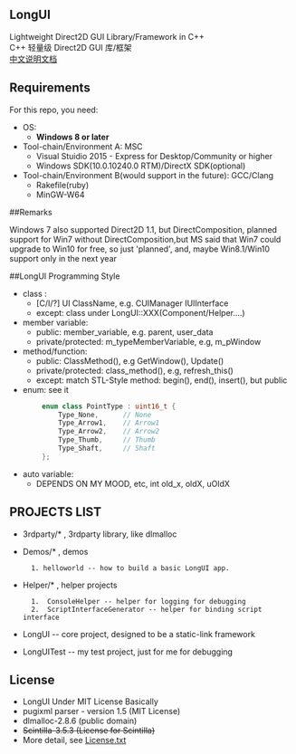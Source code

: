 ﻿## LongUI
  
Lightweight Direct2D GUI Library/Framework in C++  
 C++ 轻量级 Direct2D GUI 库/框架  
[中文说明文档](/README.zh-cn.md)

## Requirements
  
For this repo, you need:
  
  - OS: 
    - **Windows 8 or later**
  - Tool-chain/Environment A: MSC  
    - Visual Stuidio 2015 - Express for Desktop/Community or higher
    - Windows SDK(10.0.10240.0 RTM)/DirectX SDK(optional)
  - Tool-chain/Environment B(would support in the future): GCC/Clang  
    - Rakefile(ruby)
    - MinGW-W64
    
##Remarks
  
  Windows 7 also supported Direct2D 1.1, but DirectComposition, planned support
  for Win7 without DirectComposition,but MS said that Win7 could upgrade to 
  Win10 for free, so just 'planned', and, maybe Win8.1/Win10 support only in 
  the next year
  
##LongUI Programming Style
  
  - class :  
      - \[C/I/?\] UI ClassName, e.g. CUIManager IUIInterface  
      - except: class under LongUI::XXX(Component/Helper....)
  - member variable:  
      - public: member_variable, e.g. parent, user_data  
      - private/protected: m_typeMemberVariable, e.g, m_pWindow
  - method/function:  
      - public: ClassMethod(), e.g GetWindow(), Update()
      - private/protected:  class_method(), e.g, refresh_this()  
      - except: match STL-Style method: begin(), end(), insert(), but public
  - enum:  see it
```cpp
        enum class PointType : uint16_t {
            Type_None,      // None
            Type_Arrow1,    // Arrow1
            Type_Arrow2,    // Arrow2
            Type_Thumb,     // Thumb
            Type_Shaft,     // Shaft
        };
```
  - auto variable:  
    - DEPENDS ON MY MOOD, etc, int old_x, oldX, uOldX
    
  
## PROJECTS LIST
  
  -  3rdparty/* , 3rdparty library, like dlmalloc
  -  Demos/* , demos
  
           1. helloworld -- how to build a basic LongUI app.
  -  Helper/* , helper projects
  
           1.  ConsoleHelper -- helper for logging for debugging
           2.  ScriptInterfaceGenerator -- helper for binding script interface
  -  LongUI -- core project, designed to be a static-link framework
  -  LongUITest -- my test project, just for me for debugging
  
 ## License
   
   - LongUI Under MIT License Basically
   - pugixml parser - version 1.5 (MIT License)
   - dlmalloc-2.8.6 (public domain)
   - ~~Scintilla-3.5.3 (License for Scintilla)~~
   - More detail, see [License.txt](/License.txt)
   